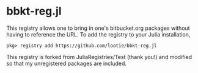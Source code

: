 # bbkt-reg.jl

This registry allows one to bring in one's bitbucket.org packages without having
to reference the URL.  To add the registry to your Julia installation, 

```
pkg> registry add https://github.com/lootie/bbkt-reg.jl
```

This registry is forked from JuliaRegistries/Test (thank you!) and modified so
that my unregistered packages are included.
